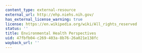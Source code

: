 ```yaml
---
content_type: external-resource
external_url: http://ehp.niehs.nih.gov/
has_external_license_warning: true
license: https://en.wikipedia.org/wiki/All_rights_reserved
status: ''
title: Environmental Health Perspectives
uid: 47fbfb04-c269-403a-8b76-26a021e138fc
wayback_url: ''
---
```


